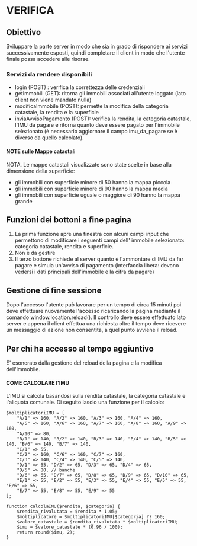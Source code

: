 # VERIFICA 

## Obiettivo
Sviluppare la parte server in modo che sia in grado di rispondere ai servizi successivamente esposti, quindi completare il client in modo che l'utente finale possa accedere alle risorse.

### Servizi da rendere disponibili
- login (POST) : verifica la correttezza delle credenziali 
- getImmobili (GET): ritorna gli immobili associati all'utente loggato (lato client non viene mandato nulla)
- modificaImmobile (POST): permette la modifica della categoria catastale, la rendita e la superficie
- inviaAvvisoPagamento (POST): verifica la rendita, la categoria catastale, l'IMU da pagare e ritorna quanto deve essere pagato per l'immobile selezionato (è necessario aggiornare il campo imu_da_pagare se è diverso da quello calcolato).

#### NOTE sulle Mappe catastali 
NOTA. Le mappe catastali visualizzate sono state scelte in base alla dimensione della superficie: 
-  gli immobili con superficie minore di 50 hanno la mappa piccola
-  gli immobili con superficie minore di 90 hanno la mappa media
-  gli immobili con superficie uguale o maggiore di 90 hanno la mappa grande

## Funzioni dei bottoni a fine pagina
1. La prima funzione apre una finestra con alcuni campi input che permettono di modificare i seguenti campi dell' immobile selezionato: categoria catastale, rendita e superficie.
2. Non è da gestire
3. Il terzo bottone richiede al server quanto è l'ammontare di IMU da far pagare e simula un'avviso di pagamento (interfaccia libera: devono vedersi i dati principali dell'immobile e la cifra da pagare)

## Gestione di fine sessione
Dopo l'accesso l'utente può lavorare per un tempo di circa 15 minuti poi deve effettuare nuovamente l'accesso ricaricando la pagina mediante il comando window.location.reload(). Il controllo deve essere effettuato lato server e appena il client effettua una richiesta oltre il tempo deve ricevere un messaggio di azione non consentita, a quel punto avviene il reload.

## Per chi ha accesso al tempo aggiuntivo
E' esonerato dalla gestione del reload della pagina e la modifica dell'immobile.

#### COME CALCOLARE l'IMU
L'IMU si calcola basandosi sulla rendita catastale, la categoria catastale e l'aliquota comunale. Di seguito lascio una funzione per il calcolo:

```
$moltiplicatoriIMU = [
    "A/1" => 160, "A/2" => 160, "A/3" => 160, "A/4" => 160,
    "A/5" => 160, "A/6" => 160, "A/7" => 160, "A/8" => 160, "A/9" => 160,
    "A/10" => 80,
    "B/1" => 140, "B/2" => 140, "B/3" => 140, "B/4" => 140, "B/5" => 140, "B/6" => 140, "B/7" => 140,
    "C/1" => 55,
    "C/2" => 160, "C/6" => 160, "C/7" => 160,
    "C/3" => 140, "C/4" => 140, "C/5" => 140,
    "D/1" => 65, "D/2" => 65, "D/3" => 65, "D/4" => 65,
    "D/5" => 80, // banche
    "D/6" => 65, "D/7" => 65, "D/8" => 65, "D/9" => 65, "D/10" => 65,
    "E/1" => 55, "E/2" => 55, "E/3" => 55, "E/4" => 55, "E/5" => 55, "E/6" => 55,
    "E/7" => 55, "E/8" => 55, "E/9" => 55
];

function calcolaIMU($rendita, $categoria) {
    $rendita_rivalutata = $rendita * 1.05;
    $moltiplicatore = $moltiplicatoriIMU[$categoria] ?? 160;
    $valore_catastale = $rendita_rivalutata * $moltiplicatoriIMU;
    $imu = $valore_catastale * (0.96 / 100);
    return round($imu, 2);
}
```
